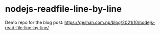 # nodejs-readfile-line-by-line

Demo repo for the blog post: https://geshan.com.np/blog/2021/10/nodejs-read-file-line-by-line/
